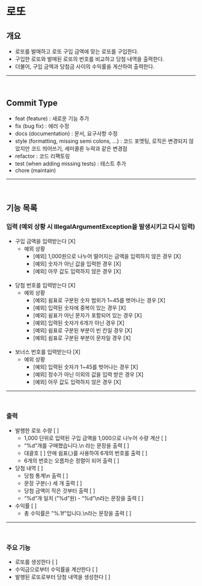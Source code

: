 # 로또

## 개요
- 로또를 발매하고 로또 구입 금액에 맞는 로또를 구입한다. 
- 구입한 로또와 발매된 로또의 번호를 비교하고 당첨 내역을 출력한다. 
- 더불어, 구입 금액과 당첨금 사이의 수익률을 게산하여 출력한다.
---
<br>

## Commit Type
- feat (feature) : 새로운 기능 추가
- fix (bug fix) : 에러 수정
- docs (documentation) : 문서, 요구사항 수정
- style (formatting, missing semi colons, …) : 코드 포맷팅, 로직은 변경되지 않았지만 코드 띄어쓰기, 세미콜론 누락과 같은 변경점
- refactor : 코드 리팩토링
- test (when adding missing tests) : 테스트 추가
- chore (maintain)
---
<br>

## 기능 목록

### 입력 (예외 상황 시 IllegalArgumentException을 발생시키고 다시 입력)
- 구입 금액을 입력받는다 [X]
    - 예외 상황
        - [예외] 1,000원으로 나누어 떨어지는 금액을 입력하지 않은 경우 [X]
        - [예외] 숫자가 아닌 값을 입력한 경우 [X]
        - [예외] 아무 값도 입력하지 않은 경우 [X]
<br><br>
- 당첨 번호를 입력받는다 [X]
    - 예외 상황
        - [예외] 쉼표로 구분된 숫자 범위가 1~45를 벗어나는 경우 [X]
        - [예외] 입력된 숫자에 중복이 있는 경우 [X]
        - [예외] 쉼표가 아닌 문자가 포함되어 있는 경우 [X]
        - [예외] 입력된 숫자가 6개가 아닌 경우 [X]
        - [예외] 쉼표로 구분된 부분이 빈 칸일 경우 [X]
        - [예외] 쉼표로 구분된 부분이 문자일 경우 [X]
<br><br>
- 보너스 번호를 입력받는다 [X]
    - 예외 상황 
        - [예외] 입력된 숫자가 1~45를 벗어나는 경우 [X]
        - [예외] 정수가 아닌 이외의 값을 입력 받은 경우 [X]
        - [예외] 아무 값도 입력하지 않은 경우 [X]
---
<br>

### 출력
- 발행한 로또 수량 [ ]
  - 1,000 단위로 입력된 구입 금액을 1,000으로 나누어 수량 계산 [ ]
  - “%d”개를 구매했습니다.\n 라는 문장을 출력 [ ]
  - 대괄호 [ ] 안에 쉼표(,)를 사용하여 6개의 번호를 출력 [ ]
  - 6개의 번호는 오름차순 정렬이 되어 출력 [ ]
- 당첨 내역 [ ]
  - 당첨 통계\n 출력 [ ]
  - 문장 구분(-) 세 개 출력 [ ]
  - 당첨 금액이 작은 것부터 출력 [ ]
  - “%d”개 일치 (”%d”원) - “%d”\n라는 문장을 출력 [ ]
- 수익률 [ ]
  - 총 수익률은 "%.1f"입니다.\n라는 문장을 출력 [ ]
---
<br>

### 주요 기능
- 로또를 생성한다 [ ]
- 수익금으로부터 수익률을 계산한다 [ ]
- 발행된 로또로부터 당첨 내역을 생성한다 [ ]

<br>